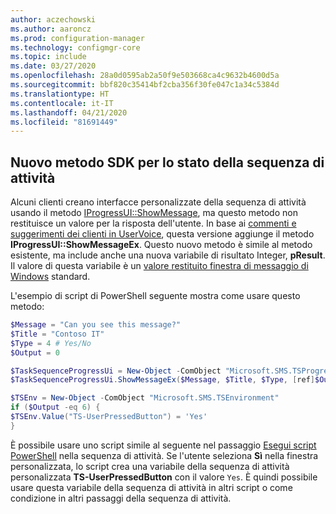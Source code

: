 ```yaml
---
author: aczechowski
ms.author: aaroncz
ms.prod: configuration-manager
ms.technology: configmgr-core
ms.topic: include
ms.date: 03/27/2020
ms.openlocfilehash: 28a0d0595ab2a50f9e503668ca4c9632b4600d5a
ms.sourcegitcommit: bbf820c35414bf2cba356f30fe047c1a34c5384d
ms.translationtype: HT
ms.contentlocale: it-IT
ms.lasthandoff: 04/21/2020
ms.locfileid: "81691449"
---
```

## <a name="new-sdk-method-for-task-sequence-progress"></a><a name="bkmk_tsapi"></a> Nuovo metodo SDK per lo stato della sequenza di attività

<!--6448458-->

Alcuni clienti creano interfacce personalizzate della sequenza di attività usando il metodo [IProgressUI::ShowMessage](../../../../../develop/reference/core/clients/client-classes/iprogressui--showmessage-method.md), ma questo metodo non restituisce un valore per la risposta dell'utente. In base ai [commenti e suggerimenti dei clienti in UserVoice](https://configurationmanager.uservoice.com/forums/300492-ideas/suggestions/37304425-tsprogressui-showmessage-enable-output), questa versione aggiunge il metodo **IProgressUI::ShowMessageEx**. Questo nuovo metodo è simile al metodo esistente, ma include anche una nuova variabile di risultato Integer, **pResult**. Il valore di questa variabile è un [valore restituito finestra di messaggio di Windows](https://docs.microsoft.com/windows/win32/api/winuser/nf-winuser-messagebox#return-value) standard.

L'esempio di script di PowerShell seguente mostra come usare questo metodo:

```PowerShell
$Message = "Can you see this message?"
$Title = "Contoso IT"
$Type = 4 # Yes/No
$Output = 0

$TaskSequenceProgressUi = New-Object -ComObject "Microsoft.SMS.TSProgressUI"
$TaskSequenceProgressUi.ShowMessageEx($Message, $Title, $Type, [ref]$Output)

$TSEnv = New-Object -ComObject "Microsoft.SMS.TSEnvironment"
if ($Output -eq 6) {
$TSEnv.Value("TS-UserPressedButton") = 'Yes'
}
```

È possibile usare uno script simile al seguente nel passaggio [Esegui script PowerShell](../../../../../osd/understand/task-sequence-steps.md#BKMK_RunPowerShellScript) nella sequenza di attività. Se l'utente seleziona **Sì** nella finestra personalizzata, lo script crea una variabile della sequenza di attività personalizzata **TS-UserPressedButton** con il valore `Yes`. È quindi possibile usare questa variabile della sequenza di attività in altri script o come condizione in altri passaggi della sequenza di attività.
